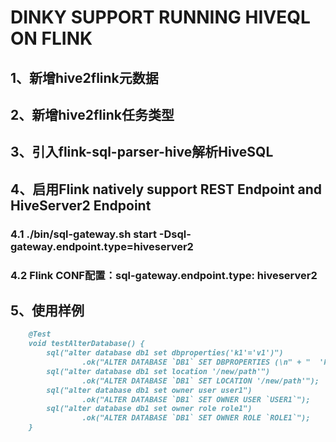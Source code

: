 # DINKY SUPPORT RUNNING HIVEQL ON FLINK

## 1、新增hive2flink元数据

## 2、新增hive2flink任务类型

## 3、引入flink-sql-parser-hive解析HiveSQL

## 4、启用Flink natively support REST Endpoint and HiveServer2 Endpoint

### 4.1 ./bin/sql-gateway.sh start -Dsql-gateway.endpoint.type=hiveserver2

### 4.2 Flink CONF配置：sql-gateway.endpoint.type: hiveserver2

## 5、使用样例

```markdown
    @Test
    void testAlterDatabase() {
        sql("alter database db1 set dbproperties('k1'='v1')")
                .ok("ALTER DATABASE `DB1` SET DBPROPERTIES (\n" + "  'k1' = 'v1'\n" + ")");
        sql("alter database db1 set location '/new/path'")
                .ok("ALTER DATABASE `DB1` SET LOCATION '/new/path'");
        sql("alter database db1 set owner user user1")
                .ok("ALTER DATABASE `DB1` SET OWNER USER `USER1`");
        sql("alter database db1 set owner role role1")
                .ok("ALTER DATABASE `DB1` SET OWNER ROLE `ROLE1`");
    }
```
